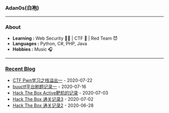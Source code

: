 ### Adan0s(白袍) 

---------------------------------------------------------------------------------------------------------------------------------------------------------------------------------

### About

-  **Learning :** Web Security :man_student: | CTF :checkered_flag: | Red Team :smiling_imp:
-  **Languages :** Python, C#, PHP, Java 
-  **Hobbies :** Music :headphones:

---------------------------------------------------------------------------------------------------------------------------------------------------------------------------------

### [Recent Blog](https://eviladan0s.github.io/)

- [CTF Pwn学习之栈溢出一](https://eviladan0s.github.io/2020/07/22/ctf-pwn-1/) - 2020-07-22
- [buuctf平台刷题记录一](https://eviladan0s.github.io/2020/07/16/buu-ctf-1/) - 2020-07-16
- [Hack The Box Active靶机的记录](https://eviladan0s.github.io/2020/07/03/hackthebox-active-wp/) - 2020-07-03
- [Hack The Box 通关记录3](https://eviladan0s.github.io/2020/07/02/hackthebox-wp-3/) - 2020-07-02
- [Hack The Box 通关记录2](https://eviladan0s.github.io/2020/06/28/hackthebox-wp-2/) - 2020-06-28
